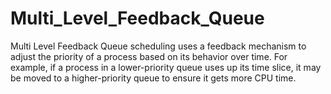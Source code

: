 # Multi_Level_Feedback_Queue
Multi Level Feedback Queue scheduling uses a feedback mechanism to adjust the priority of a process based on its behavior over time. For example, if a process in a lower-priority queue uses up its time slice, it may be moved to a higher-priority queue to ensure it gets more CPU time.
